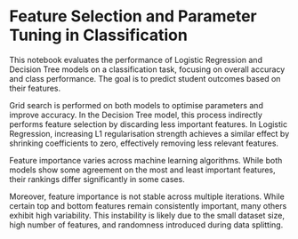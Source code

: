 # Feature Selection and Parameter Tuning in Classification

This notebook evaluates the performance of Logistic Regression and Decision Tree models on a classification task, focusing on overall accuracy and class performance. The goal is to predict student outcomes based on their features.

Grid search is performed on both models to optimise parameters and improve accuracy. In the Decision Tree model, this process indirectly performs feature selection by discarding less important features. In Logistic Regression, increasing L1 regularisation strength achieves a similar effect by shrinking coefficients to zero, effectively removing less relevant features.

Feature importance varies across machine learning algorithms. While both models show some agreement on the most and least important features, their rankings differ significantly in some cases.

Moreover, feature importance is not stable across multiple iterations. While certain top and bottom features remain consistently important, many others exhibit high variability. This instability is likely due to the small dataset size, high number of features, and randomness introduced during data splitting.
